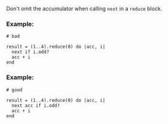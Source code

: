 Don't omit the accumulator when calling `next` in a `reduce` block.

### Example:

    # bad

    result = (1..4).reduce(0) do |acc, i|
      next if i.odd?
      acc + i
    end

### Example:

    # good

    result = (1..4).reduce(0) do |acc, i|
      next acc if i.odd?
      acc + i
    end